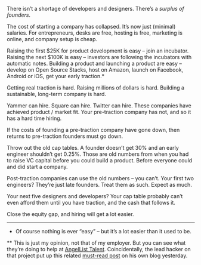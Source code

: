 There isn’t a shortage of developers and designers. There’s a _surplus of founders_.

The cost of starting a company has collapsed. It’s now just (minimal) salaries. For entrepreneurs, desks are free, hosting is free, marketing is online, and company setup is cheap.

Raising the first $25K for product development is easy – join an incubator. Raising the next $100K is easy – investors are following the incubators with automatic notes. Building a product and launching a product are easy – develop on Open Source Stacks, host on Amazon, launch on Facebook, Android or iOS, get your early traction.*

Getting real traction is hard. Raising millions of dollars is hard. Building a sustainable, long-term company is hard.

Yammer can hire. Square can hire. Twitter can hire. These companies have achieved product / market fit. Your pre-traction company has not, and so it has a hard time hiring.

If the costs of founding a pre-traction company have gone down, then returns to pre-traction founders must go down.

Throw out the old cap tables. A founder doesn’t get 30% and an early engineer shouldn’t get 0.25%. Those are old numbers from when you had to raise VC capital before you could build a product. Before everyone could and did start a company.

Post-traction companies can use the old numbers – you can’t. Your first two engineers? They’re just late founders. Treat them as such. Expect as much.

Your next five designers and developers? Your cap table probably can’t even afford them until you have traction, and the cash that follows it.

Close the equity gap, and hiring will get a lot easier.

---

* Of course nothing is ever “easy” – but it’s a lot easier than it used to be.

** This is just my opinion, not that of my employer. But you can see what they’re doing to help at [AngelList Talent](http://angel.co/talent). Coincidentally, the lead hacker on that project put up this related [must-read post](http://zohrob.com/posts/talent-is-the-limiting-factor-in-startup-growth.html) on his own blog yesterday.